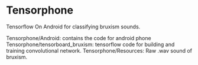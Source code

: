 # Tensorphone
Tensorflow On Android for classifying 
bruxism sounds.

Tensorphone/Android: contains the code for android phone
Tensorphone/tensorboard_bruxism: tensorflow code for building and training convolutional network. 
Tensorphone/Resources: Raw .wav sound of bruxism. 
